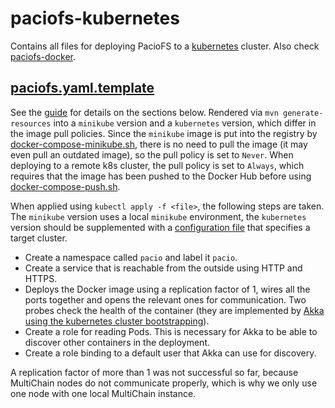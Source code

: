 # paciofs-kubernetes
Contains all files for deploying PacioFS to a [kubernetes](https://kubernetes.io) cluster.
Also check [paciofs-docker](../paciofs-docker/README.md).

## [paciofs.yaml.template](./paciofs.yaml.template)
See the [guide](https://kubernetes.io/docs/reference/generated/kubernetes-api/v1.15/) for details on the sections below.
Rendered via `mvn generate-resources` into a `minikube` version and a `kubernetes` version, which differ in the image pull policies.
Since the `minikube` image is put into the registry by [docker-compose-minikube.sh](../paciofs-docker/docker-compose-minikube.sh), there is no need to pull the image (it may even pull an outdated image), so the pull policy is set to `Never`.
When deploying to a remote k8s cluster, the pull policy is set to `Always`, which requires that the image has been pushed to the Docker Hub before using [docker-compose-push.sh](../paciofs-docker/docker-compose-push.sh).

When applied using `kubectl apply -f <file>`, the following steps are taken.
The `minikube` version uses a local `minikube` environment, the `kubernetes` version should be supplemented with a [configuration file](https://kubernetes.io/docs/concepts/configuration/organize-cluster-access-kubeconfig/) that specifies a target cluster.

- Create a namespace called `pacio` and label it `pacio`.
- Create a service that is reachable from the outside using HTTP and HTTPS.
- Deploys the Docker image using a replication factor of 1, wires all the ports together and opens the relevant ones for communication. Two probes check the health of the container (they are implemented by [Akka using the kubernetes cluster bootstrapping](https://doc.akka.io/docs/akka-management/current/bootstrap/kubernetes-api.html)).
- Create a role for reading Pods. This is necessary for Akka to be able to discover other containers in the deployment.
- Create a role binding to a default user that Akka can use for discovery.

A replication factor of more than 1 was not successful so far, because MultiChain nodes do not communicate properly, which is why we only use one node with one local MultiChain instance.

